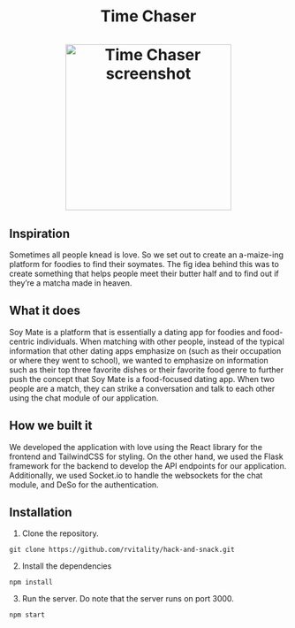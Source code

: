 
<h1 align="center">
    Time Chaser
    <br><br>
    <img alt="Time Chaser screenshot" height="300" src="https://github.com/rvitality/hack-and-snack/blob/main/soymate.png5y">
</h1>



## Inspiration
Sometimes all people knead is love.  So we set out to create an a-maize-ing platform for foodies to find their soymates. The fig idea behind this was to create something that helps people meet their butter half and to find out if they’re a matcha made in heaven.

## What it does
Soy Mate is a platform that is essentially a dating app for foodies and food-centric individuals.
When matching with other people, instead of the typical information that other dating apps emphasize on (such as their occupation or where they went to school), we wanted to emphasize on information such as their top three favorite dishes or their favorite food genre to further push the concept that Soy Mate is a food-focused dating app. When two people are a match, they can strike a conversation and talk to each other using the chat module of our application.


## How we built it
We developed the application with love using the React library for the frontend and TailwindCSS for styling. On the other hand, we used the Flask framework for the backend to develop the API endpoints for our application. Additionally, we used Socket.io to handle the websockets for the chat module, and DeSo for the authentication.


## Installation

1. Clone the repository.

```
git clone https://github.com/rvitality/hack-and-snack.git
```

2. Install the dependencies

```
npm install
```

3. Run the server. Do note that the server runs on port 3000.

```
npm start
```
